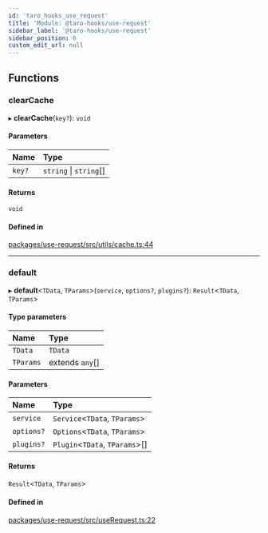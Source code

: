 ```yaml
---
id: 'taro_hooks_use_request'
title: 'Module: @taro-hooks/use-request'
sidebar_label: '@taro-hooks/use-request'
sidebar_position: 0
custom_edit_url: null
---
```


## Functions

### clearCache

▸ **clearCache**(`key?`): `void`

#### Parameters

| Name   | Type                   |
| :----- | :--------------------- |
| `key?` | `string` \| `string`[] |

#### Returns

`void`

#### Defined in

[packages/use-request/src/utils/cache.ts:44](https://github.com/innocces/taro-hooks/blob/next/packages/use-request/src/utils/cache.ts#L44)

---

### default

▸ **default**<`TData`, `TParams`\>(`service`, `options?`, `plugins?`): `Result`<`TData`, `TParams`\>

#### Type parameters

| Name      | Type            |
| :-------- | :-------------- |
| `TData`   | `TData`         |
| `TParams` | extends `any`[] |

#### Parameters

| Name       | Type                            |
| :--------- | :------------------------------ |
| `service`  | `Service`<`TData`, `TParams`\>  |
| `options?` | `Options`<`TData`, `TParams`\>  |
| `plugins?` | `Plugin`<`TData`, `TParams`\>[] |

#### Returns

`Result`<`TData`, `TParams`\>

#### Defined in

[packages/use-request/src/useRequest.ts:22](https://github.com/innocces/taro-hooks/blob/next/packages/use-request/src/useRequest.ts#L22)
